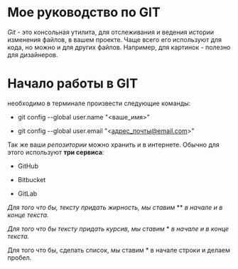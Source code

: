 # Мое руководство по **GIT**

*Git* - это консольная утилита, для отслеживания и ведения истории изменения файлов, в вашем проекте. Чаще всего его используют для кода, но можно и для других файлов. Например, для картинок - полезно для дизайнеров.

# Начало работы в GIT
 необходимо в терминале произвести следующие команды: 

* git config --global user.name "<ваше_имя>"

* git config --global user.email "<адрес_почты@email.com>"



Так же ваши *репозитории* можно хранить и в интернете. Обычно для этого используют **три сервиса**:

* GitHub

* Bitbucket

* GitLab

*Для того что бы, тексту придать жирность, мы ставим* ** *в начале и в конце текста.*

*Для того что бы тексту придать курсив, мы ставим* * *в начале и в конце текста.*

Для того что бы, сделать список, мы ставим * в начале строки и делаем пробел.

